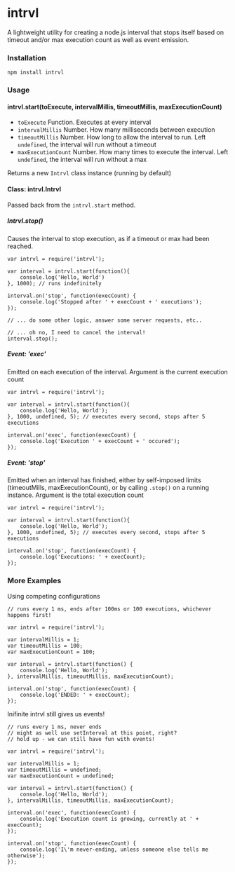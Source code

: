 # intrvl

A lightweight utility for creating a node.js interval that stops itself based on timeout and/or max execution count as well as event emission.

### Installation

```
npm install intrvl
```

### Usage

#### intrvl.start(toExecute, intervalMillis, timeoutMillis, maxExecutionCount)
* `toExecute` Function. Executes at every interval
* `intervalMillis` Number. How many milliseconds between execution
* `timeoutMillis` Number. How long to allow the interval to run. Left `undefined`, the interval will run without a timeout
* `maxExecutionCount` Number. How many times to execute the interval. Left `undefined`, the interval will run without a max

Returns a new `Intrvl` class instance (running by default)

#### Class: intrvl.Intrvl
Passed back from the `intrvl.start` method.

##### Intrvl.stop()
Causes the interval to stop execution, as if a timeout or max had been reached.
```
var intrvl = require('intrvl');

var interval = intrvl.start(function(){
    console.log('Hello, World')
}, 1000); // runs indefinitely

interval.on('stop', function(execCount) {
    console.log('Stopped after ' + execCount + ' executions');
});

// ... do some other logic, answer some server requests, etc..

// ... oh no, I need to cancel the interval!
interval.stop();
```

##### Event: 'exec'
Emitted on each execution of the interval. Argument is the current execution count
```
var intrvl = require('intrvl');

var interval = intrvl.start(function(){
    console.log('Hello, World');
}, 1000, undefined, 5); // executes every second, stops after 5 executions

interval.on('exec', function(execCount) {
    console.log('Execution ' + execCount + ' occured');
});
```

##### Event: 'stop'
Emitted when an interval has finished, either by self-imposed limits (timeoutMills, maxExecutionCount), or by calling `.stop()` on a running instance. Argument is the total execution count

```
var intrvl = require('intrvl');

var interval = intrvl.start(function(){
    console.log('Hello, World');
}, 1000, undefined, 5); // executes every second, stops after 5 executions

interval.on('stop', function(execCount) {
    console.log('Executions: ' + execCount);
});
```

### More Examples
Using competing configurations
```
// runs every 1 ms, ends after 100ms or 100 executions, whichever happens first!

var intrvl = require('intrvl');

var intervalMillis = 1;
var timeoutMillis = 100;
var maxExecutionCount = 100;

var interval = intrvl.start(function() {
    console.log('Hello, World');
}, intervalMillis, timeoutMillis, maxExecutionCount);

interval.on('stop', function(execCount) {
    console.log('ENDED: ' + execCount);
});
```

Inifinite intrvl still gives us events!
```
// runs every 1 ms, never ends
// might as well use setInterval at this point, right?
// hold up - we can still have fun with events!

var intrvl = require('intrvl');

var intervalMillis = 1;
var timeoutMillis = undefined;
var maxExecutionCount = undefined;

var interval = intrvl.start(function() {
    console.log('Hello, World');
}, intervalMillis, timeoutMillis, maxExecutionCount);

interval.on('exec', function(execCount) {
    console.log('Execution count is growing, currently at ' + execCount);
});

interval.on('stop', function(execCount) {
    console.log('I\'m never-ending, unless someone else tells me otherwise');
});
```
